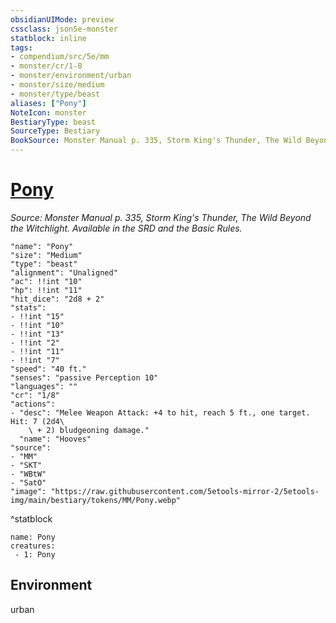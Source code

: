 ```yaml
---
obsidianUIMode: preview
cssclass: json5e-monster
statblock: inline
tags:
- compendium/src/5e/mm
- monster/cr/1-8
- monster/environment/urban
- monster/size/medium
- monster/type/beast
aliases: ["Pony"]
NoteIcon: monster
BestiaryType: beast
SourceType: Bestiary
BookSource: Monster Manual p. 335, Storm King's Thunder, The Wild Beyond the Witchlight. Available in the SRD and the Basic Rules.
---
```

# [Pony](2-Mechanics\CLI\bestiary\beast/pony.md)
*Source: Monster Manual p. 335, Storm King's Thunder, The Wild Beyond the Witchlight. Available in the SRD and the Basic Rules.*  

```statblock
"name": "Pony"
"size": "Medium"
"type": "beast"
"alignment": "Unaligned"
"ac": !!int "10"
"hp": !!int "11"
"hit_dice": "2d8 + 2"
"stats":
- !!int "15"
- !!int "10"
- !!int "13"
- !!int "2"
- !!int "11"
- !!int "7"
"speed": "40 ft."
"senses": "passive Perception 10"
"languages": ""
"cr": "1/8"
"actions":
- "desc": "Melee Weapon Attack: +4 to hit, reach 5 ft., one target. Hit: 7 (2d4\
    \ + 2) bludgeoning damage."
  "name": "Hooves"
"source":
- "MM"
- "SKT"
- "WBtW"
- "SatO"
"image": "https://raw.githubusercontent.com/5etools-mirror-2/5etools-img/main/bestiary/tokens/MM/Pony.webp"
```
^statblock

```encounter-table
name: Pony
creatures:
 - 1: Pony
```

## Environment

urban